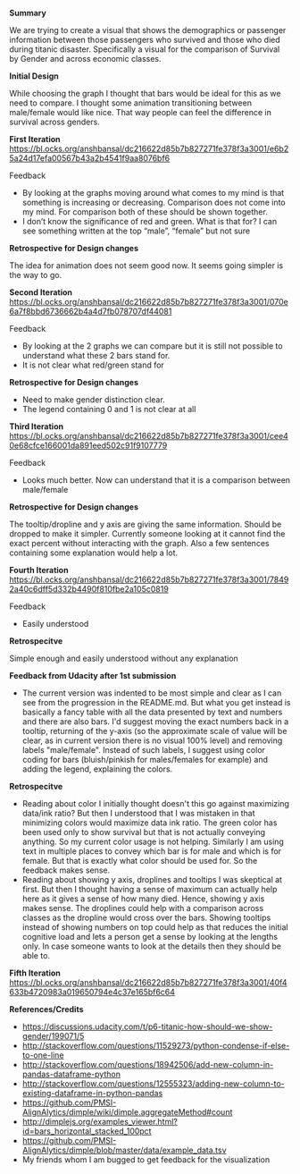 **Summary**

We are trying to create a visual that shows the demographics or passenger information between those passengers who survived and those who died during titanic disaster. Specifically a visual for the comparison of Survival by Gender and across economic classes.

**Initial Design**

While choosing the graph I thought that bars would be ideal for this as we need to compare. I thought some animation transitioning between male/female would like nice. That way people can feel the difference in survival across genders.

**First Iteration**
https://bl.ocks.org/anshbansal/dc216622d85b7b827271fe378f3a3001/e6b25a24d17efa00567b43a2b4541f9aa8076bf6

Feedback
- By looking at the graphs moving around what comes to my mind is that something is increasing or decreasing. Comparison does not come into my mind. For comparison both of these should be shown together. 
- I don’t know the significance of red and green. What is that for? I can see something written at the top “male”, “female” but not sure

**Retrospective for Design changes**

The idea for animation does not seem good now. It seems going simpler is the way to go.

**Second Iteration**
https://bl.ocks.org/anshbansal/dc216622d85b7b827271fe378f3a3001/070e6a7f8bbd6736662b4a4d7fb078707df44081

Feedback
- By looking at the 2 graphs we can compare but it is still not possible to understand what these 2 bars stand for. 
- It is not clear what red/green stand for

**Retrospective for Design changes**

- Need to make gender distinction clear. 
- The legend containing 0 and 1 is not clear at all

**Third Iteration**
https://bl.ocks.org/anshbansal/dc216622d85b7b827271fe378f3a3001/cee40e68cfce166001da891eed502c91f9107779

Feedback
- Looks much better. Now can understand that it is a comparison between male/female

**Retrospective for Design changes**

The tooltip/dropline and y axis are giving the same information. Should be dropped to make it simpler. Currently someone looking at it cannot find the exact percent without interacting with the graph. Also a few sentences containing some explanation would help a lot.

**Fourth Iteration**
https://bl.ocks.org/anshbansal/dc216622d85b7b827271fe378f3a3001/78492a40c6dff5d332b4490f810fbe2a105c0819

Feedback
- Easily understood

**Retrospecitve**

Simple enough and easily understood without any explanation

**Feedback from Udacity after 1st submission**

- The current version was indented to be most simple and clear as I can see from the progression in the README.md. But what you get instead is basically a fancy table with all the data presented by text and numbers and there are also bars. I'd suggest moving the exact numbers back in a tooltip, returning of the y-axis (so the approximate scale of value will be clear, as in current version there is no visual 100% level) and removing labels "male/female". Instead of such labels, I suggest using color coding for bars (bluish/pinkish for males/females for example) and adding the legend, explaining the colors.

**Retrospecitve**

- Reading about color I initially thought doesn't this go against maximizing data/ink ratio? But then I understood that I was mistaken in that minimizing colors would maximize data ink ratio. The green color has been used only to show survival but that is not actually conveying anything. So my current color usage is not helping. Similarly I am using text in multiple places to convey which bar is for male and which is for female. But that is exactly what color should be used for. So the feedback makes sense.
- Reading about showing y axis, droplines and tooltips I was skeptical at first. But then I thought having a sense of maximum can actually help here as it gives a sense of how many died. Hence, showing y axis makes sense. The droplines could help with a comparison across classes as the dropline would cross over the bars. Showing tooltips instead of showing numbers on top could help as that reduces the initial cognitive load and lets a person get a sense by looking at the lengths only. In case someone wants to look at the details then they should be able to.
 
**Fifth Iteration**
https://bl.ocks.org/anshbansal/dc216622d85b7b827271fe378f3a3001/40f4633b4720983a019650794e4c37e165bf6c64
 
**References/Credits**
- https://discussions.udacity.com/t/p6-titanic-how-should-we-show-gender/199071/5
- http://stackoverflow.com/questions/11529273/python-condense-if-else-to-one-line
- http://stackoverflow.com/questions/18942506/add-new-column-in-pandas-dataframe-python
- http://stackoverflow.com/questions/12555323/adding-new-column-to-existing-dataframe-in-python-pandas
- https://github.com/PMSI-AlignAlytics/dimple/wiki/dimple.aggregateMethod#count
- http://dimplejs.org/examples_viewer.html?id=bars_horizontal_stacked_100pct
- https://github.com/PMSI-AlignAlytics/dimple/blob/master/data/example_data.tsv
- My friends whom I am bugged to get feedback for the visualization
